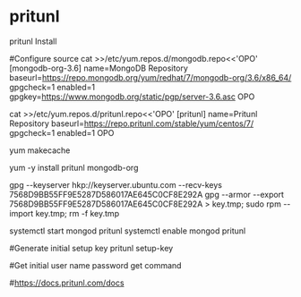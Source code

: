 # pritunl
pritunl Install

#Configure source
cat >>/etc/yum.repos.d/mongodb.repo<<'OPO'
[mongodb-org-3.6]
name=MongoDB Repository
baseurl=https://repo.mongodb.org/yum/redhat/7/mongodb-org/3.6/x86_64/
gpgcheck=1
enabled=1
gpgkey=https://www.mongodb.org/static/pgp/server-3.6.asc
OPO

cat >>/etc/yum.repos.d/pritunl.repo<<'OPO'
[pritunl]
name=Pritunl Repository
baseurl=https://repo.pritunl.com/stable/yum/centos/7/
gpgcheck=1
enabled=1
OPO

yum makecache

yum -y install pritunl mongodb-org

gpg --keyserver hkp://keyserver.ubuntu.com --recv-keys 7568D9BB55FF9E5287D586017AE645C0CF8E292A
gpg --armor --export 7568D9BB55FF9E5287D586017AE645C0CF8E292A > key.tmp; sudo rpm --import key.tmp; rm -f key.tmp


systemctl start mongod pritunl
systemctl enable mongod pritunl


#Generate initial setup key
pritunl setup-key

#Get initial user name password get command

#https://docs.pritunl.com/docs


